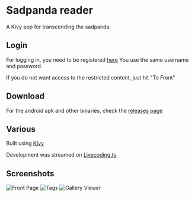 # Sadpanda reader

A Kivy app for transcending the sadpanda.

## Login

For logging in, you need to be registered [here](http://e-hentai.org/)
You use the same username and password.

If you do not want access to the restricted content, just hit "To Front"

## Download

For the android apk and other binaries, check the [releases page](https://github.com/cruor99/sadpandareader/releases)

## Various


Built using [Kivy](https://kivy.org)

Development was streamed on [Livecoding.tv](https://www.livecoding.tv/cruor99/)

## Screenshots

![Front Page](http://i.imgur.com/OJ7eG8W.png)
![Tags](http://i.imgur.com/PT1eJul.png)
![Gallery Viewer](http://i.imgur.com/FWppCuw.png)



